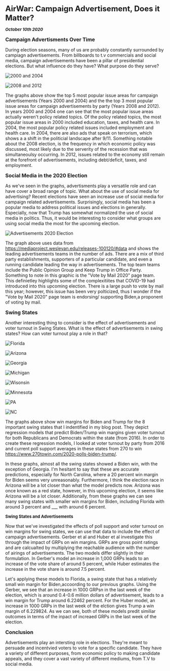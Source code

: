 
**<font size="5"> AirWar: Campaign Advertisement, Does it Matter? </font>**

_**<font size="2"> October 10th 2020 </font>**_



**<font size="3"> Campaign Advertisments Over Time  </font>**

During election seasons, many of us are probably constantly surrounded by campiagn advertisements. From billboards to t.v commercials and social media, campaign advertisements have been a pillar of presidential elections. But what influence do they have? What purpose do they serve?



![2000 and 2004](ad_issues_00_04.png)



![2008 and 2012](ad_issues_08.png)


The graphs above show the top 5 most popular issue areas for campaign advertisements (Years 2000 and 2004) and the the top 3 most popular issue areas for campaign advertisements by party (Years 2008 and 2012). In years 2000 and 2004 one can see that the most popular issue areas actually weren't policy related topics. Of the policy related topics, the most popular issue areas in 2000 included education, taxes, and health care. In 2004, the most popular 
policy related issues included employment and health care. In 2004, there are also ads that speak on terrorism, which shows a a shift in the politicial landscape after 9/11. Something notable about the 2008 election, is the frequency in which economic policy was discussed, most likely due to the serverity of the recession that was simultaneoulsy occurring. In 2012, issues related to the economy still remain at the forefront of advertisements, including debt/deficit, taxes, and employment.



**<font size="3"> Social Media in the 2020 Election  </font>**

As we've seen in the graphs, advertisments play a versatile role and can have cover a broad range of topic. What about the use of social media for advertising? Recent elections have seen an increase use of social media for campaign related advertisements. Surprisingly, social media has been a popular media to address political issues and elections in generally. Especially, now that Trump has somewhat normalized the use of social media in politics. Thus, it would be interesting to consider what groups are using social media the most for the upcoming election. 



![Advertisements 2020 Election](social_media.png)

The graph above uses data from https://mediaproject.wesleyan.edu/releases-100120/#data and shows the leading advertisements teams in the number of ads. There are a mix of third party establishments, supporters of a particular candidate, and even a running candidate leading the way in advertisements. The top team teams include the Public Opinion Group and Keep Trump in Office Party. Something to note in this graphic is the "Vote by Mail 2020" page team. This definietley highlights some of the complexitiites that COVID-19 had introduced into this upcoming election. There is a large push to vote by mail this year; however, this issue has been very polticized, thus I wonder if the "Vote by Mail 2020" page team is endorsing/ supporting Biden,a proponent of voting by mail.





**<font size="3"> Swing States  </font>**

Another interesting thing to consider is the effect of advertisements and voter turnout in Swing States. What is the effect of advertisements in swing states? How can voter turnout play a role in that?



![Florida](Florida.png)

![Arizona](Arizona.png)

![Georgia](Georgia.png)

![Michigan](Michigan.png)

![Wisonsin](Wisconsin.png)

![Minnesota](Minnestoa.png)

![PA](PA.png)

![NC](NorthCarolina.png)

The graphs above show win margins for Biden and Trump for the 8 important swing states that I indentified in my blog post. They depict regression models that predict Biden/Trump win margins given voter turnout for both Republicans and Democrats within the state (from 2016). In order to create these regression models, I looked at voter turnout by party from 2016 and current poll support averages in these states from 270 to win https://www.270towin.com/2020-polls-biden-trump/.

In these graphs, almost all the swing states showed a Biden win, with the exception of Georgia. I'm hesitant to say that these are accurate predictions, especially for North Carolina, where a 20 percent win margin for Biden seems very unreasonably. Furthermore, I think the election race in Arizona will be a lot closer than what the model predicts now. Arizona was once known as a red state, however, in this upcoming election, it seems like Arizona will be a lot closer. Additionally, from these graphs we can see many swing states with smaller win margins for Biden, including Florida with around 3 percent and ___ with around 6 percent. 


**<font size="2"> Swing States and Advertisements </font>**

Now that we've investigated the effects of poll support and voter turnout on win margins for swing states, we can use that data to include the effect of campaign advertisements. Gerber et al and Huber et al investigate this through the impact of GRPs on win margins. GRPs are gross point ratings and are calcualted by multiplying the reachable audience with the number of airings of advertisements. The two models differ slightly in their formulation. In Gerber's model an increase in 1,000 GRPs leads to an increase of the vote share of around 5 percent, while Huber estimates the increase in the vote share is around 7.5 percent.

Let's applying these models to Florida, a swing state that has a relatively small win margin for Biden,accoording to our previous graphs. Using the Gerber, we see that an increase in 1000 GRPsn in the last week of the election, which is around 0.4-0.6 million dollars of advertisement, leads to a win margin for Trump around 6.22462 percent. For the Huber model, an increase in 1000 GRPs in the last week of the elction gives Trump a win margin of 6.229824. As we can see, both of these models predit similiar outcomes in terms of the inpact of increaed GRPs in the last week of the election.


**<font size="3"> Conclusion </font>**

Advertisements play an intersting role in elections. They're meant to persuade and incentvied voters to vote for a specific candidate. They have a variety of different purposes, from economic policy to making candidate appeals, and they cover a vast variety of different mediums, from T.V to social media.







